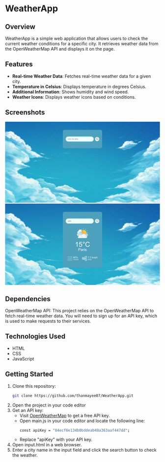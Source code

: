 # WeatherApp
## Overview

WeatherApp is a simple web application that allows users to check the current weather conditions for a specific city. It retrieves weather data from the OpenWeatherMap API and displays it on the page.

## Features

- **Real-time Weather Data**: Fetches real-time weather data for a given city.
- **Temperature in Celsius**: Displays temperature in degrees Celsius.
- **Additional Information**: Shows humidity and wind speed.
- **Weather Icons**: Displays weather icons based on conditions.

## Screenshots

![WeatherApp Screenshot](screenshots/main-img.png)
![WeatherApp Screenshot2](screenshots/city-img.png)

## Dependencies

OpenWeatherMap API: This project relies on the OpenWeatherMap API to fetch real-time weather data. You will need to sign up for an API key, which is used to make requests to their services.

## Technologies Used
- HTML
- CSS
- JavaScript

## Getting Started

1. Clone this repository:
   ```bash
   git clone https://github.com/thanmayee07/WeatherApp.git
2. Open the project in your code editor
3. Get an API key:
   - Visit [OpenWeatherMap](https://openweathermap.org) to get a free API key.
   - Open main.js in your code editor and locate the following line:
     ```bash
     const apiKey = "84ecf6e134b0bddeab48a363aaf447dd";
   - Replace "apiKey" with your API key.
4. Open input.html in a web browser.
5. Enter a city name in the input field and click the search button to check the weather.
